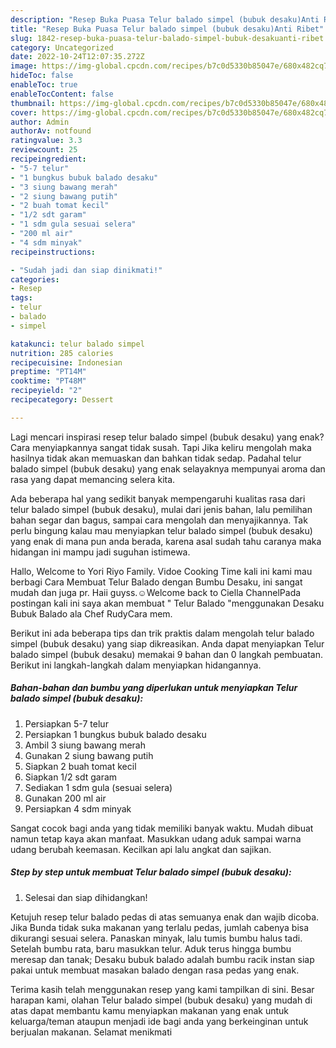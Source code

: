 ```yaml
---
description: "Resep Buka Puasa Telur balado simpel (bubuk desaku)Anti Ribet"
title: "Resep Buka Puasa Telur balado simpel (bubuk desaku)Anti Ribet"
slug: 1842-resep-buka-puasa-telur-balado-simpel-bubuk-desakuanti-ribet
category: Uncategorized
date: 2022-10-24T12:07:35.272Z
image: https://img-global.cpcdn.com/recipes/b7c0d5330b85047e/680x482cq70/telur-balado-simpel-bubuk-desaku-foto-resep-utama.jpg
hideToc: false
enableToc: true
enableTocContent: false
thumbnail: https://img-global.cpcdn.com/recipes/b7c0d5330b85047e/680x482cq70/telur-balado-simpel-bubuk-desaku-foto-resep-utama.jpg
cover: https://img-global.cpcdn.com/recipes/b7c0d5330b85047e/680x482cq70/telur-balado-simpel-bubuk-desaku-foto-resep-utama.jpg
author: Admin
authorAv: notfound
ratingvalue: 3.3
reviewcount: 25
recipeingredient:
- "5-7 telur"
- "1 bungkus bubuk balado desaku"
- "3 siung bawang merah"
- "2 siung bawang putih"
- "2 buah tomat kecil"
- "1/2 sdt garam"
- "1 sdm gula sesuai selera"
- "200 ml air"
- "4 sdm minyak"
recipeinstructions:

- "Sudah jadi dan siap dinikmati!"
categories:
- Resep
tags:
- telur
- balado
- simpel

katakunci: telur balado simpel 
nutrition: 285 calories
recipecuisine: Indonesian
preptime: "PT14M"
cooktime: "PT48M"
recipeyield: "2"
recipecategory: Dessert

---
```



Lagi mencari inspirasi resep telur balado simpel (bubuk desaku) yang enak? Cara menyiapkannya sangat tidak susah. Tapi Jika keliru mengolah maka hasilnya tidak akan memuaskan dan bahkan tidak sedap. Padahal telur balado simpel (bubuk desaku) yang enak selayaknya mempunyai aroma dan rasa yang dapat memancing selera kita.


Ada beberapa hal yang sedikit banyak mempengaruhi kualitas rasa dari telur balado simpel (bubuk desaku), mulai dari jenis bahan, lalu pemilihan bahan segar dan bagus, sampai cara mengolah dan menyajikannya. Tak perlu bingung kalau mau menyiapkan telur balado simpel (bubuk desaku) yang enak di mana pun anda berada, karena asal sudah tahu caranya maka hidangan ini mampu jadi suguhan istimewa.

Hallo, Welcome to Yori Riyo Family. Vidoe Cooking Time kali ini kami mau berbagi Cara Membuat Telur Balado dengan Bumbu Desaku, ini sangat mudah dan juga pr. Haii guyss.☺️Welcome back to Ciella ChannelPada postingan kali ini saya akan membuat &#34; Telur Balado &#34;menggunakan Desaku Bubuk Balado ala Chef RudyCara mem.


Berikut ini ada beberapa tips dan trik praktis dalam mengolah telur balado simpel (bubuk desaku) yang siap dikreasikan. Anda dapat menyiapkan Telur balado simpel (bubuk desaku) memakai 9 bahan dan 0 langkah pembuatan. Berikut ini langkah-langkah dalam menyiapkan hidangannya.

<!--inarticleads1-->

##### Bahan-bahan dan bumbu yang diperlukan untuk menyiapkan Telur balado simpel (bubuk desaku):

1. Persiapkan 5-7 telur
1. Persiapkan 1 bungkus bubuk balado desaku
1. Ambil 3 siung bawang merah
1. Gunakan 2 siung bawang putih
1. Siapkan 2 buah tomat kecil
1. Siapkan 1/2 sdt garam
1. Sediakan 1 sdm gula (sesuai selera)
1. Gunakan 200 ml air
1. Persiapkan 4 sdm minyak


Sangat cocok bagi anda yang tidak memiliki banyak waktu. Mudah dibuat namun tetap kaya akan manfaat. Masukkan udang aduk sampai warna udang berubah keemasan. Kecilkan api lalu angkat dan sajikan. 

<!--inarticleads2-->

##### Step by step untuk membuat Telur balado simpel (bubuk desaku):


1. Selesai dan siap dihidangkan!

Ketujuh resep telur balado pedas di atas semuanya enak dan wajib dicoba. Jika Bunda tidak suka makanan yang terlalu pedas, jumlah cabenya bisa dikurangi sesuai selera. Panaskan minyak, lalu tumis bumbu halus tadi. Setelah bumbu rata, baru masukkan telur. Aduk terus hingga bumbu meresap dan tanak; Desaku bubuk balado adalah bumbu racik instan siap pakai untuk membuat masakan balado dengan rasa pedas yang enak. 

Terima kasih telah menggunakan resep yang kami tampilkan di sini. Besar harapan kami, olahan Telur balado simpel (bubuk desaku) yang mudah di atas dapat membantu kamu menyiapkan makanan yang enak untuk keluarga/teman ataupun menjadi ide bagi anda yang berkeinginan untuk berjualan makanan. Selamat menikmati
